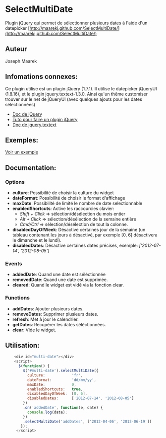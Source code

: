 SelectMultiDate
================================================================================

Plugin jQuery qui permet de sélectionner plusieurs dates à l'aide d'un datepicker
[http://maarekj.github.com/SelectMultiDate/](http://maarekj.github.com/SelectMultiDate/)

Auteur
--------------------------------------------------------------------------------
Joseph Maarek

Infomations connexes:
--------------------------------------------------------------------------------
Ce plugin utilise est un plugin jQuery (1.7.1). Il utilise le datepicker 
jQueryUI (1.8.16), et le plugin jquery.textext-1.3.0.
Ainsi qu'un thême customiser trouver sur le net de jQueryUI (avec
quelques ajouts pour les dates sélectionnées)

- [Doc de jQuery](http://docs.jquery.com/Main_Page)
- [Tuto pour faire un plugin jQuery](http://www.jquery.info/spip.php?article92)
- [Doc de jquery.textext](http://textextjs.com/)

Exemples:
--------------------------------------------------------------------------------
[Voir un exemple](http://maarekj.github.com/SelectMultiDate/#exemple1)

Documentation:
--------------------------------------------------------------------------------
### Options ###

- __culture__:            Possibilité de choisir la culture du widget
- __dateFormat__:         Possibilité de choisir le format d'affichage
- __maxDate__:            Possibilité de limité le nombre de date selectionnable
- __enabledShortcuts__:   Active les raccourcies clavier:
    - _Shift + Click_ =>    sélection/désélection du mois entier
    - _Alt + Click_ =>      sélection/désélection de la semaine entière
    - _Cmd/Ctrl_ =>         sélection/désélection de tout la colonne.
- __disabledDayOfWeek__:  Désactive certaines jour de la semaine (un tableau 
    contenant les jours à désactivé, par exemple [0, 6] désactivera le dimanche
    et le lundi).
- __disabledDates__:      Désactive certaines dates précises, exemple:
  _['2012-07-14', '2012-08-05']_

### Events ###
- __addedDate__:          Quand une date est séléctionnée
- __removedDate__:        Quand une date est supprimée.
- __cleared__:            Quand le widget est vidé via la fonction clear.

### Functions ###
- __addDates__:           Ajouter plusieurs dates.
- __removeDates__:        Supprimer plusieurs dates.
- __refresh__:            Met à jour le calendrier.
- __getDates__:           Recupèrer les dates séléctionnées.
- __clear__:              Vide le widget.

Utilisation:
--------------------------------------------------------------------------------
```javascript
    <div id="multi-date"></div>
    <script>
      $(function() {
        $('#multi-date').selectMultiDate({
          culture:            'fr',
          dateFormat:         'dd/mm/yy',
          maxDate:            0,
          enabledShortcuts:   true,
          disabledDayOfWeek:  [0, 6],
          disabledDates:      ['2012-07-14', '2012-08-05']
        })
        .on('addedDate', function(e, date) {
          console.log(date);
        })
        .selectMultiDate('addDates', ['2012-04-06', '2012-06-19'])
       });
     </script>
```